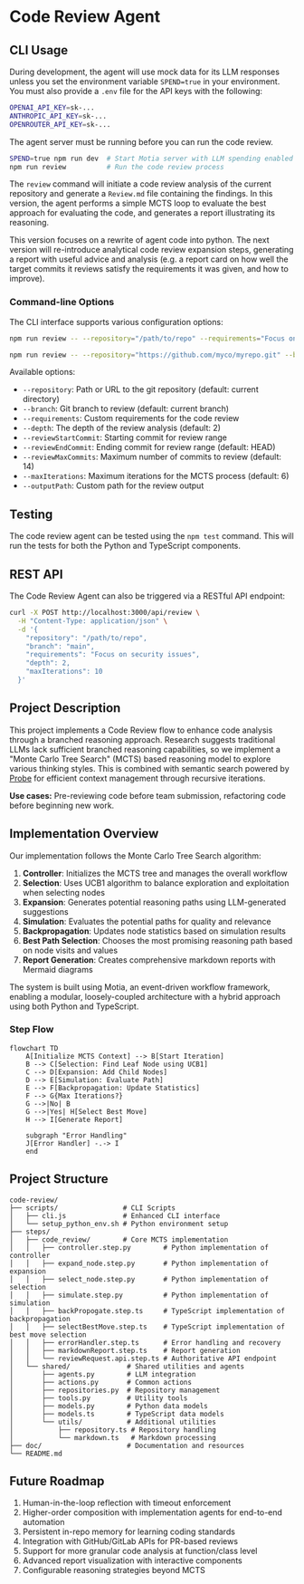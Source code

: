 # Code Review Agent

## CLI Usage

During development, the agent will use mock data for its LLM responses unless you set the environment variable `SPEND=true` in your environment. You must also provide a `.env` file for the API keys with the following:

```sh
OPENAI_API_KEY=sk-...
ANTHROPIC_API_KEY=sk-...
OPENROUTER_API_KEY=sk-...
```

The agent server must be running before you can run the code review.

```bash
SPEND=true npm run dev  # Start Motia server with LLM spending enabled
npm run review          # Run the code review process
```

The `review` command will initiate a code review analysis of the current repository and generate a `Review.md` file containing the findings. In this version, the agent performs a simple MCTS loop to evaluate the best approach for evaluating the code, and generates a report illustrating its reasoning.

This version focuses on a rewrite of agent code into python. The next version will re-introduce analytical code review expansion steps, generating a report with useful advice and analysis (e.g. a report card on how well the target commits it reviews satisfy the requirements it was given, and how to improve).

### Command-line Options

The CLI interface supports various configuration options:

```bash
npm run review -- --repository="/path/to/repo" --requirements="Focus on security and performance issues"

npm run review -- --repository="https://github.com/myco/myrepo.git" --branch="issue-100" --requirements="Fix logging issues when running with the --verbose flag"
```

Available options:
- `--repository`: Path or URL to the git repository (default: current directory)
- `--branch`: Git branch to review (default: current branch)
- `--requirements`: Custom requirements for the code review
- `--depth`: The depth of the review analysis (default: 2)
- `--reviewStartCommit`: Starting commit for review range
- `--reviewEndCommit`: Ending commit for review range (default: HEAD)
- `--reviewMaxCommits`: Maximum number of commits to review (default: 14)
- `--maxIterations`: Maximum iterations for the MCTS process (default: 6)
- `--outputPath`: Custom path for the review output

## Testing

The code review agent can be tested using the `npm test` command. This will run the tests for both the Python and TypeScript components.

## REST API

The Code Review Agent can also be triggered via a RESTful API endpoint:

```bash
curl -X POST http://localhost:3000/api/review \
  -H "Content-Type: application/json" \
  -d '{
    "repository": "/path/to/repo",
    "branch": "main",
    "requirements": "Focus on security issues",
    "depth": 2,
    "maxIterations": 10
  }'
```

## Project Description

This project implements a Code Review flow to enhance code analysis through a branched reasoning approach. Research suggests traditional LLMs lack sufficient branched reasoning capabilities, so we implement a "Monte Carlo Tree Search" (MCTS) based reasoning model to explore various thinking styles. This is combined with semantic search powered by [Probe](https://github.com/buger/probe) for efficient context management through recursive iterations.

**Use cases:** Pre-reviewing code before team submission, refactoring code before beginning new work.

## Implementation Overview

Our implementation follows the Monte Carlo Tree Search algorithm:

1. **Controller**: Initializes the MCTS tree and manages the overall workflow
2. **Selection**: Uses UCB1 algorithm to balance exploration and exploitation when selecting nodes
3. **Expansion**: Generates potential reasoning paths using LLM-generated suggestions
4. **Simulation**: Evaluates the potential paths for quality and relevance
5. **Backpropagation**: Updates node statistics based on simulation results
6. **Best Path Selection**: Chooses the most promising reasoning path based on node visits and values
7. **Report Generation**: Creates comprehensive markdown reports with Mermaid diagrams

The system is built using Motia, an event-driven workflow framework, enabling a modular, loosely-coupled architecture with a hybrid approach using both Python and TypeScript.


### Step Flow

```mermaid
flowchart TD
    A[Initialize MCTS Context] --> B[Start Iteration]
    B --> C[Selection: Find Leaf Node using UCB1]
    C --> D[Expansion: Add Child Nodes]
    D --> E[Simulation: Evaluate Path]
    E --> F[Backpropagation: Update Statistics]
    F --> G{Max Iterations?}
    G -->|No| B
    G -->|Yes| H[Select Best Move]
    H --> I[Generate Report]
    
    subgraph "Error Handling"
    J[Error Handler] -.-> I
    end
```

## Project Structure

```
code-review/
├── scripts/                # CLI Scripts
│   ├── cli.js              # Enhanced CLI interface
│   └── setup_python_env.sh # Python environment setup
├── steps/
│   ├── code_review/        # Core MCTS implementation
│   │   ├── controller.step.py        # Python implementation of controller
│   │   ├── expand_node.step.py       # Python implementation of expansion
│   │   ├── select_node.step.py       # Python implementation of selection
│   │   ├── simulate.step.py          # Python implementation of simulation
│   │   ├── backPropogate.step.ts     # TypeScript implementation of backpropagation
│   │   ├── selectBestMove.step.ts    # TypeScript implementation of best move selection
│   │   ├── errorHandler.step.ts      # Error handling and recovery
│   │   ├── markdownReport.step.ts    # Report generation
│   │   └── reviewRequest.api.step.ts # Authoritative API endpoint
│   └── shared/              # Shared utilities and agents
│       ├── agents.py        # LLM integration
│       ├── actions.py       # Common actions
│       ├── repositories.py  # Repository management
│       ├── tools.py         # Utility tools
│       ├── models.py        # Python data models
│       ├── models.ts        # TypeScript data models
│       └── utils/           # Additional utilities
│           ├── repository.ts # Repository handling
│           └── markdown.ts   # Markdown processing
├── doc/                     # Documentation and resources
└── README.md
```

## Future Roadmap

1. Human-in-the-loop reflection with timeout enforcement
2. Higher-order composition with implementation agents for end-to-end automation
3. Persistent in-repo memory for learning coding standards
4. Integration with GitHub/GitLab APIs for PR-based reviews
5. Support for more granular code analysis at function/class level
6. Advanced report visualization with interactive components
7. Configurable reasoning strategies beyond MCTS
